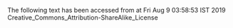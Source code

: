 The following text has been accessed from at Fri Aug 9 03:58:53 IST 2019
Creative_Commons_Attribution-ShareAlike_License
